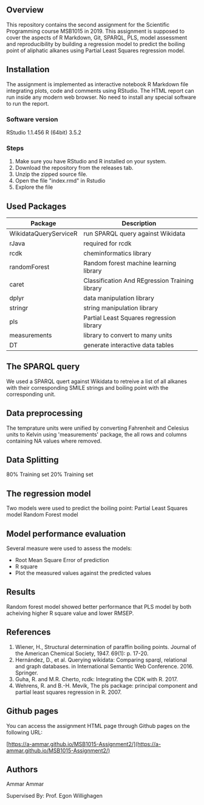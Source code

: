 ## Overview

This repository contains the second assignment for the Scientific Programming course MSB1015 in 2019. This assignment is supposed to cover the aspects of R Markdown, Git, SPARQL, PLS, model assessment and reproducibility by building a regression model to predict the boiling point of aliphatic alkanes using Partial Least Squares regression model.

## Installation

The assignment is implemented as interactive notebook R Markdown file integrating plots, code and comments using RStudio. 
The HTML report can run inside any modern web browser. No need to install any special software to run the report.

### Software version
RStudio 1.1.456
R (64bit) 3.5.2

### Steps

1.  Make sure you have RStudio and R installed on your system.
2.  Download the repository from the releases tab.
3.  Unzip the zipped source file.
4.  Open the file "index.rmd" in Rstudio
5.  Explore the file

## Used Packages

| Package                | Description                                                                          |
|-------------------------|--------------------------------------------------------------------------------------|
| WikidataQueryServiceR   | run SPARQL query against Wikidata                                            |
| rJava   | required for rcdk                                           |
| rcdk   | cheminformatics library                                            |
| randomForest   | Random forest machine learning library                                            |
| caret   | Classification And REgression Training library                                           |
| dplyr   | data manipulation library                                            |
| stringr   |     string manipulation library                                        |
| pls   |  Partial Least Squares regression library                            |
| measurements   | library to convert to many units                                            |
| DT   | generate interactive data tables                                          |


## The SPARQL query

We used a SPARQL quert against Wikidata to retreive a list of all alkanes with their corresponding SMILE strings and boiling point with the corresponding unit.

## Data preprocessing
The temprature units were unified by converting Fahrenheit and Celesius units to Kelvin using 'measurements' package, the all rows and columns containing NA values where removed.

## Data Splitting
80% Training set 
20% Training set 

## The regression model
Two models were used to predict the boiling point:
Partial Least Squares model
Random Forest model

## Model performance evaluation
Several measure were used to assess the models:
 - Root Mean Square Error of prediction
 - R square
 - Plot the measured values against the predicted values
 
 
## Results
Random forest model showed better performance that PLS model by both acheiving higher R square value and lower RMSEP.


## References

1.	Wiener, H., Structural determination of paraffin boiling points. Journal of the American Chemical Society, 1947. 69(1): p. 17-20.
2.	Hernández, D., et al. Querying wikidata: Comparing sparql, relational and graph databases. in International Semantic Web Conference. 2016. Springer.
3.	Guha, R. and M.R. Cherto, rcdk: Integrating the CDK with R. 2017.
4.	Wehrens, R. and B.-H. Mevik, The pls package: principal component and partial least squares regression in R. 2007.



## Github pages

You can access the assignment HTML page through Github pages on the following URL:

[https://a-ammar.github.io/MSB1015-Assignment2/](https://a-ammar.github.io/MSB1015-Assignment2/)


## Authors

Ammar Ammar 

Supervised By: Prof. Egon Willighagen
